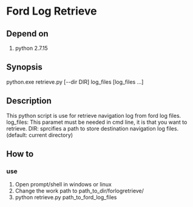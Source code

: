# Ford Log Retrieve

## Depend on

1. python 2.7.15

## Synopsis

python.exe retrieve.py [--dir DIR] log_files [log_files ...]

## Description

This python script is use for retrieve navigation log from ford log files.
log_files: This paramet must be needed in cmd line, it is that you want to retrieve.
DIR: sprcifies a path to store destination navigation log files. (default: current directory)

## How to

### use

1. Open prompt/shell in windows or linux
2. Change the work path to path_to_dir/forlogretrieve/
3. python retrieve.py path_to_ford_log_files
